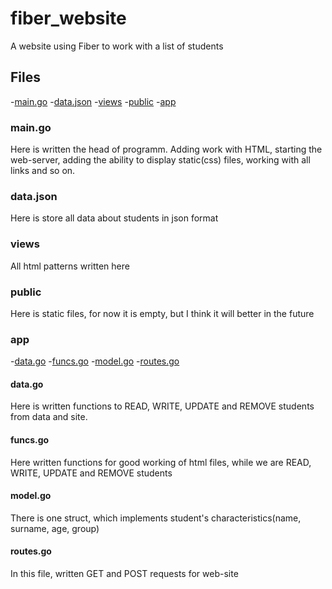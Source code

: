 # fiber_website
A website using Fiber to work with a list of students

## Files
-[main.go](#main)
-[data.json](#data)
-[views](#views)
-[public](#public)
-[app](#app)

### main.go <div id="main"></div>
Here is written the head of programm. Adding work with HTML, starting the web-server, adding the ability to display static(css) files, working with all links and so on.

### data.json <div id="data"></div>
Here is store all data about students in json format

### views <div id="views"></div>
All html patterns written here

### public <div id="public"></div>
Here is static files, for now it is empty, but I think it will better in the future

### app <div id="app"></div>
-[data.go](#data.go)
-[funcs.go](#funcs.go)
-[model.go](#model.go)
-[routes.go](#routes.go)

#### data.go <div id="data.go"></div>
Here is written functions to READ, WRITE, UPDATE and REMOVE students from data and site.

#### funcs.go <div id="funcs.go"></div>
Here written functions for good working of html files, while we are READ, WRITE, UPDATE and REMOVE students

#### model.go <div id="model.go"></div>
There is one struct, which implements student's characteristics(name, surname, age, group)

#### routes.go <div id="routes.go"></div>
In this file, written GET and POST requests for web-site

